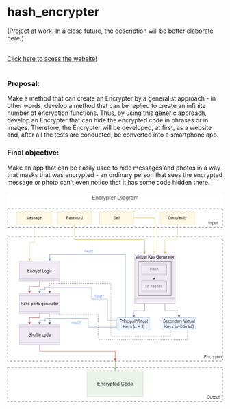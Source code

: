 # hash_encrypter
(Project at work. In a close future, the description will be better elaborate here.) </br></br>

<a href='https://bernp.github.io/hash-encrypter/'>Click here to acess the website!<a></br></br>

<h3>Proposal:</h3>
Make a method that can create an Encrypter by a generalist approach - in other words, develop a method that can be replied to create an infinite number of encryption functions. Thus, by using this generic approach, develop an Encrypter that can hide the encrypted code in phrases or in images. Therefore, the Encrypter will be developed, at first, as a website and, after all the tests are conducted, be converted into a smartphone app.</br>

<h3>Final objective:</h3>
Make an app that can be easily used to hide messages and photos in a way that masks that was encrypted - an ordinary person that sees the encrypted message or photo can’t even notice that it has some code hidden there.</br></br>

<img id="diagram" rel="preload" src="images/diagrampng.png">
